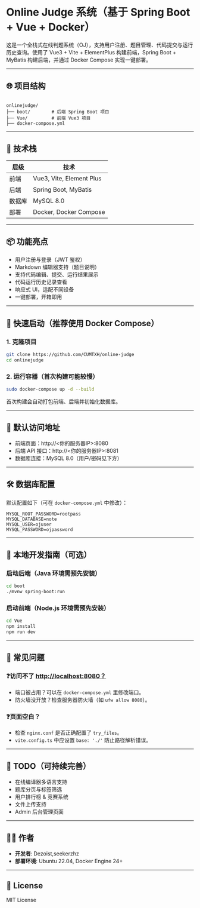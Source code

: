 # Online Judge 系统（基于 Spring Boot + Vue + Docker）

这是一个全栈式在线判题系统（OJ），支持用户注册、题目管理、代码提交与运行历史查询。使用了 Vue3 + Vite + ElementPlus 构建前端，Spring Boot + MyBatis 构建后端，并通过 Docker Compose 实现一键部署。

---

## 🌐 项目结构

```

onlinejudge/
├── boot/        # 后端 Spring Boot 项目
├── Vue/         # 前端 Vue3 项目
├── docker-compose.yml

````

---

## 🚀 技术栈

| 层级 | 技术                     |
|------|--------------------------|
| 前端 | Vue3, Vite, Element Plus |
| 后端 | Spring Boot, MyBatis     |
| 数据库 | MySQL 8.0             |
| 部署 | Docker, Docker Compose  |

---

## 📦 功能亮点

- 用户注册与登录（JWT 鉴权）
- Markdown 编辑器支持（题目说明）
- 支持代码编辑、提交、运行结果展示
- 代码运行历史记录查看
- 响应式 UI，适配不同设备
- 一键部署，开箱即用

---

## 🧱 快速启动（推荐使用 Docker Compose）

### 1. 克隆项目

```bash
git clone https://github.com/CUMTXH/online-judge
cd onlinejudge
````

### 2. 运行容器（首次构建可能较慢）

```bash
sudo docker-compose up -d --build
```

首次构建会自动打包前端、后端并初始化数据库。

---

## 🔗 默认访问地址

* 前端页面：http\://<你的服务器IP>:8080
* 后端 API 接口：http\://<你的服务器IP>:8081
* 数据库连接：MySQL 8.0（用户/密码见下方）

---

## 🛠️ 数据库配置

默认配置如下（可在 `docker-compose.yml` 中修改）：

```env
MYSQL_ROOT_PASSWORD=rootpass
MYSQL_DATABASE=note
MYSQL_USER=ojuser
MYSQL_PASSWORD=ojpassword
```

---

## 📁 本地开发指南（可选）

### 启动后端（Java 环境需预先安装）

```bash
cd boot
./mvnw spring-boot:run
```

### 启动前端（Node.js 环境需预先安装）

```bash
cd Vue
npm install
npm run dev
```

---

## 🧠 常见问题

### ❓访问不了 [http://localhost:8080？](http://localhost:8080？)

* 端口被占用？可以在 `docker-compose.yml` 里修改端口。
* 防火墙没开放？检查服务器防火墙（如 `ufw allow 8080`）。

### ❓页面空白？

* 检查 `nginx.conf` 是否正确配置了 `try_files`。
* `vite.config.ts` 中应设置 `base: './'` 防止路径解析错误。

---

## 📌 TODO（可持续完善）

* 在线编译器多语言支持
* 题库分页与标签筛选
* 用户排行榜 & 竞赛系统
* 文件上传支持
* Admin 后台管理页面

---

## 🧑‍💻 作者

* **开发者**: Dezoist,seekerzhz
* **部署环境**: Ubuntu 22.04, Docker Engine 24+

---

## 📜 License

MIT License
